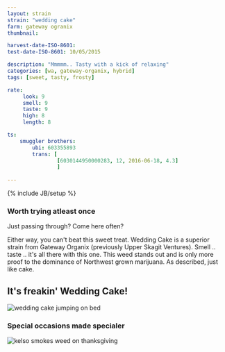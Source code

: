 ```yaml
---
layout: strain
strain: "wedding cake"
farm: gateway ogranix
thumbnail: 

harvest-date-ISO-8601: 
test-date-ISO-8601: 10/05/2015

description: "Mmmmm.. Tasty with a kick of relaxing"
categories: [wa, gateway-organix, hybrid]
tags: [sweet, tasty, frosty]

rate:
     look: 9
     smell: 9
     taste: 9
     high: 8
     length: 8

ts: 
    smuggler brothers:
        ubi: 603355893
        trans: [
                [6030144950000283, 12, 2016-06-18, 4.3]
                ]
    
---
```

{% include JB/setup %}

### Worth trying atleast once

Just passing through? Come here often?

Either way, you can't beat this sweet treat. 
Wedding Cake is a superior strain from Gateway Organix (previously Upper Skagit Ventures).
Smell .. taste .. it's all there with this one. 
This weed stands out and is only more proof to the dominance of Northwest grown marijuana.
As described, just like cake.

## It's freakin' Wedding Cake!

![wedding cake jumping on bed](http://media.giphy.com/media/2jrqJKu6oZiGQ/giphy.gif)

### Special occasions made specialer

![kelso smokes weed on thanksgiving](http://25.media.tumblr.com/tumblr_mdwwv5a0BM1qzur0so1_500.jpg)